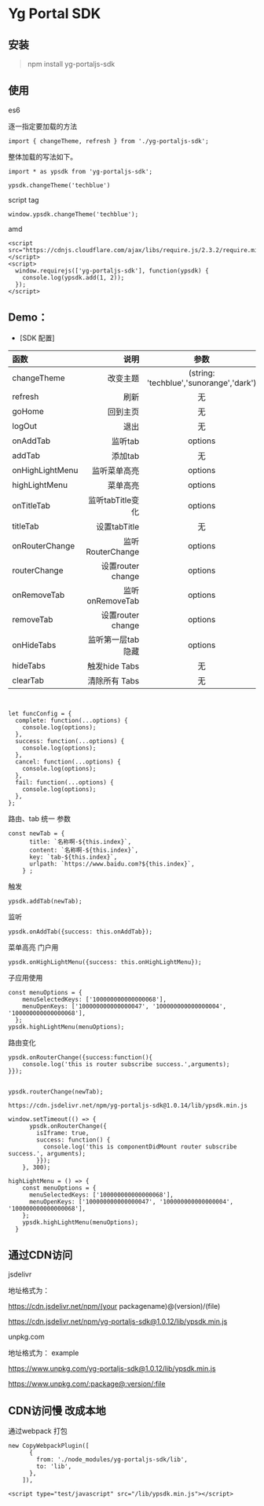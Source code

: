 # Yg Portal SDK



## 安装
> npm install yg-portaljs-sdk


## 使用

es6 

逐一指定要加载的方法

```
import { changeTheme, refresh } from './yg-portaljs-sdk';

```
整体加载的写法如下。
```
import * as ypsdk from 'yg-portaljs-sdk';

ypsdk.changeTheme('techblue')
```
script tag
```
window.ypsdk.changeTheme('techblue');
```
amd

```
<script src="https://cdnjs.cloudflare.com/ajax/libs/require.js/2.3.2/require.min.js"></script>
<script>
  window.requirejs(['yg-portaljs-sdk'], function(ypsdk) {
    console.log(ypsdk.add(1, 2));
  });
</script>
```

## Demo：
- [SDK 配置]

| 函数 | 说明 | 参数 |
| :-----| ----: | :----: |
| changeTheme | 改变主题 | (string:  'techblue','sunorange','dark') |
| refresh | 刷新 | 无 |
| goHome | 回到主页 | 无 |
| logOut | 退出 | 无 |
| onAddTab | 监听tab | options |
| addTab | 添加tab | 无 |
| onHighLightMenu | 监听菜单高亮 | options |
| highLightMenu | 菜单高亮 | options |
| onTitleTab | 监听tabTitle变化 | options |
| titleTab | 设置tabTitle | 无 |
| onRouterChange | 监听RouterChange | options |
| routerChange | 设置router change | options |
| onRemoveTab | 监听onRemoveTab| options |
| removeTab | 设置router change | options |
| onHideTabs | 监听第一层tab隐藏 | options |
| hideTabs | 触发hide Tabs | 无 |
| clearTab  | 清除所有 Tabs | 无 |

``` 相关 options on系列回调方法结构


let funcConfig = {
  complete: function(...options) {
    console.log(options);
  },
  success: function(...options) {
    console.log(options);
  },
  cancel: function(...options) {
    console.log(options);
  },
  fail: function(...options) {
    console.log(options);
  },
};
```

路由、tab 统一 参数
``` 
const newTab = {
      title: `名称啊-${this.index}`,
      content: `名称啊-${this.index}`,
      key: `tab-${this.index}`,
      urlpath: `https://www.baidu.com?${this.index}`,
    } ;
```

触发
```
ypsdk.addTab(newTab);  
```
监听
```
ypsdk.onAddTab({success: this.onAddTab});
```

菜单高亮 门户用
```
ypsdk.onHighLightMenu({success: this.onHighLightMenu});
```
子应用使用

```
const menuOptions = {
    menuSelectedKeys: ['100000000000000068'],
    menuOpenKeys: ['100000000000000047', '100000000000000004', '100000000000000068'],
  };
ypsdk.highLightMenu(menuOptions);

```

路由变化
```
ypsdk.onRouterChange({success:function(){
    console.log('this is router subscribe success.',arguments);
}});

  
ypsdk.routerChange(newTab);
```

``` iframe 内 引用js
https://cdn.jsdelivr.net/npm/yg-portaljs-sdk@1.0.14/lib/ypsdk.min.js
```
``` iframe 内 didMound
window.setTimeout(() => {
      ypsdk.onRouterChange({
        isIframe: true,
        success: function() {
          console.log('this is componentDidMount router subscribe success.', arguments);
        }});  
    }, 300);
```

```iframe 内 
highLightMenu = () => {
    const menuOptions = {
      menuSelectedKeys: ['100000000000000068'],
      menuOpenKeys: ['100000000000000047', '100000000000000004', '100000000000000068'],
    };
    ypsdk.highLightMenu(menuOptions);
  }
```



## 通过CDN访问

jsdelivr

地址格式为：

https://cdn.jsdelivr.net/npm/(your packagename)@(version)/(file)

https://cdn.jsdelivr.net/npm/yg-portaljs-sdk@1.0.12/lib/ypsdk.min.js

unpkg.com

地址格式为：
example

https://www.unpkg.com/yg-portaljs-sdk@1.0.12/lib/ypsdk.min.js

https://www.unpkg.com/:package@:version/:file

## CDN访问慢 改成本地
通过webpack 打包
```
new CopyWebpackPlugin([
      {
        from: './node_modules/yg-portaljs-sdk/lib',
        to: 'lib',
      },
    ]),
```

```引用方式
<script type="test/javascript" src="/lib/ypsdk.min.js"></script>
```
